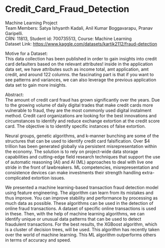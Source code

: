 # Credit_Card_Fraud_Detection  
 Machine Learning Project  
Team Members: Satya Ishyanth Kadali, Anil Kumar Boggavarapu, Pranav Garipelli.  
CRN: 11813, Student id: 700735513,  Course: Machine Learning  
Dataset Link: https://www.kaggle.com/datasets/kartik2112/fraud-detection  

Motive for a Dataset:  
This data collection has been published in order to gain insights into credit card defaulters based on the relevant attributes! inside in the application data set, we have attributes such as income total, amt application, amt credit, and around 122 columns. the fascinating part is that if you want to see patterns and variances, we can also leverage the previous application data set to gain more insights.  

 
Abstract:  
The amount of credit card fraud has grown significantly over the years. Due to the growing volume of daily digital trades that make credit cards more vulnerable to fraud, they are the most commonly used digital instalment method. Credit card organizations are looking for the best innovations and circumstances to identify and reduce exchange extortion at the credit score card. The objective is to identify specific instances of false extortion.  

Neural groups, genetic algorithms, and k-manner bunching are some of the structures that can be used to identify credit card falsification. Over $4 trillion has been generated globally via persistent misrepresentation within the economy. The solution is to rely on project-wide data storage capabilities and cutting-edge field research techniques that support the use of automatic reasoning (AI) and AI (ML) approaches to deal with live one stride in the front of lawbreakers. ML competencies, misrepresentation and consistence devices can make investments their strength handling extra-complicated extortion issues.  

We presented a machine learning-based transaction fraud detection model using feature engineering. The algorithm can learn from its mistakes and thus improve. You can improve stability and performance by processing as much data as possible. These algorithms can be used in the detection of online fraud transactions. A dataset of specific online transactions is used in these. Then, with the help of machine learning algorithms, we can identify unique or unusual data patterns that can be used to detect fraudulent transactions. For the best results, the XGBoost algorithm, which is a cluster of decision trees, will be used. This algorithm has recently taken over the world of machine learning. This ML algorithm outperforms others in terms of accuracy and speed.  

